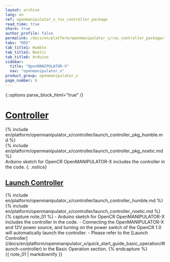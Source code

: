 ```yaml
---
layout: archive
lang: en
ref: openmanipulator_x_ros_controller_package
read_time: true
share: true
author_profile: false
permalink: /docs/en/platform/openmanipulator_x/ros_controller_package/
tabs: "ROS"
tab_title1: Humble
tab_title2: Noetic
tab_title6: Arduino
sidebar:
  title: "OpenMANIPULATOR-X"
  nav: "openmanipulator_x"
product_group: openmanipulator_x
page_number: 6
---
```


<style>body {counter-reset: h1 4 !important;}</style>

{::options parse_block_html="true" /}

# [Controller](#controller)

<section data-id="{{ page.tab_title1 }}" class="tab_contents">
{% include en/platform/openmanipulator_x/controller/launch_controller_pkg_humble.md %}
</section>

<section data-id="{{ page.tab_title2 }}" class="tab_contents">
{% include en/platform/openmanipulator_x/controller/launch_controller_pkg_noetic.md %}
</section>

<section data-id="{{ page.tab_title6 }}" class="tab_contents">
Arduino sketch for OpenCR OpenMANIPULATOR-X includes the controller in the code.
{: .notice}
</section>

## [Launch Controller](#launch-controller)

<section data-id="{{ page.tab_title1 }}" class="tab_contents">
{% include en/platform/openmanipulator_x/controller/launch_controller_humble.md %}
</section>

<section data-id="{{ page.tab_title2 }}" class="tab_contents">
{% include en/platform/openmanipulator_x/controller/launch_controller_noetic.md %}
</section>

<section data-id="{{ page.tab_title6 }}" class="tab_contents">
{% capture note_01 %}
- Arduino sketch for OpenCR OpenMANIPULATOR-X includes the controller in the code.  
- Connecting the OpenMANIPULATOR-X and 12V power source, and turning on the power switch of the OpenCR 1.0 will automatically launch the controller.  
- Please refer to the [Launch Controller](/docs/en/platform/openmanipulator_x/quick_start_guide_basic_operation/#launch-controller) in the Basic Operation section.
{% endcapture %}
<div class="notice--warning">{{ note_01 | markdownify }}</div>
</section>
